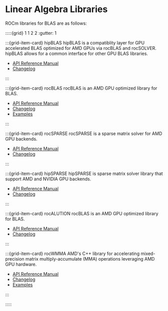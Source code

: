 # Linear Algebra Libraries

ROCm libraries for BLAS are as follows:

:::::{grid} 1 1 2 2
:gutter: 1

:::{grid-item-card} hipBLAS
hipBLAS is a compatiblity layer for GPU accelerated BLAS optimized for AMD GPUs
via rocBLAS and rocSOLVER. hipBLAS allows for a common interface for other GPU
BLAS libraries.

- [API Reference Manual](https://rocmdocs.amd.com/projects/hipBLAS/en/rtd/)
- [Changelog](https://github.com/ROCmSoftwarePlatform/hipBLAS/blob/develop/CHANGELOG.md)

:::

:::{grid-item-card} rocBLAS
rocBLAS is an AMD GPU optimized library for BLAS.

- [API Reference Manual](https://rocmdocs.amd.com/projects/rocBLAS/en/rtd/)
- [Changelog](https://github.com/ROCmSoftwarePlatform/rocBLAS/blob/develop/CHANGELOG.md)
- [Examples](https://github.com/amd/rocm-examples/tree/develop/Libraries/rocBLAS)

:::

:::{grid-item-card} rocSPARSE
rocSPARSE is a sparse matrix solver for AMD GPU backends.

- [API Reference Manual](https://rocmdocs.amd.com/projects/rocSPARSE/en/rtd/)
- [Changelog](https://github.com/ROCmSoftwarePlatform/rocSPARSE/blob/develop/CHANGELOG.md)

:::

:::{grid-item-card} hipSPARSE
hipSPARSE is sparse matrix solver library that support AMD and NVIDIA GPU backends.

- [API Reference Manual](https://rocmdocs.amd.com/projects/hipSPARSE/en/rtd/)
- [Changelog](https://github.com/ROCmSoftwarePlatform/hipSPARSE/blob/develop/CHANGELOG.md)

:::

:::{grid-item-card} rocALUTION
rocBLAS is an AMD GPU optimized library for BLAS.

- [API Reference Manual](https://rocmdocs.amd.com/projects/rocALUTION/en/rtd/)
- [Changelog](https://github.com/ROCmSoftwarePlatform/rocALUTION/blob/develop/CHANGELOG.md)

:::

:::{grid-item-card} rocWMMA
AMD's C++ library for accelerating mixed-precision matrix multiply-accumulate (MMA)
operations leveraging AMD GPU hardware.

- [API Reference Manual](https://docs.amd.com/bundle/rocWMMA-release-rocm-rel-5.2/page/API_Reference_Guide.html)
- [Changelog](https://github.com/ROCmSoftwarePlatform/rocWMMA/blob/develop/CHANGELOG.md)
- [Examples](https://github.com/ROCmSoftwarePlatform/rocWMMA/tree/develop/samples)

:::

:::::
